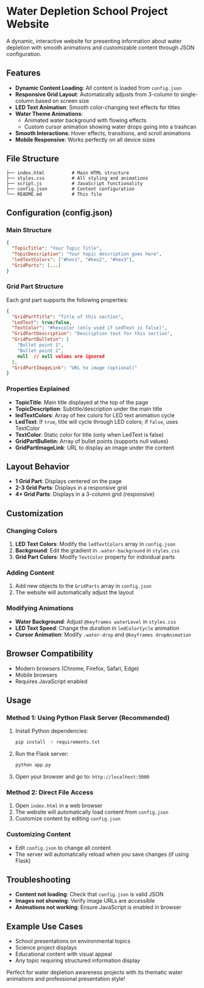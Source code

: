# Water Depletion School Project Website

A dynamic, interactive website for presenting information about water depletion with smooth animations and customizable content through JSON configuration.

## Features

- **Dynamic Content Loading**: All content is loaded from `config.json`
- **Responsive Grid Layout**: Automatically adjusts from 3-column to single-column based on screen size
- **LED Text Animation**: Smooth color-changing text effects for titles
- **Water Theme Animations**: 
  - Animated water background with flowing effects
  - Custom cursor animation showing water drops going into a trashcan
- **Smooth Interactions**: Hover effects, transitions, and scroll animations
- **Mobile Responsive**: Works perfectly on all device sizes

## File Structure

```
├── index.html          # Main HTML structure
├── styles.css          # All styling and animations
├── script.js           # JavaScript functionality
├── config.json         # Content configuration
└── README.md           # This file
```

## Configuration (config.json)

### Main Structure

```json
{
  "TopicTitle": "Your Topic Title",
  "TopicDescription": "Your topic description goes here",
  "ledTextColors": ["#hex1", "#hex2", "#hex3"],
  "GridParts": [...]
}
```

### Grid Part Structure

Each grid part supports the following properties:

```json
{
  "GridPartTitle": "Title of this section",
  "LedText": true/false,
  "TextColor": "#hexcolor (only used if LedText is false)",
  "GridPartDescription": "Description text for this section",
  "GridPartBulletin": [
    "Bullet point 1",
    "Bullet point 2",
    null  // null values are ignored
  ],
  "GridPartImageLink": "URL to image (optional)"
}
```

### Properties Explained

- **TopicTitle**: Main title displayed at the top of the page
- **TopicDescription**: Subtitle/description under the main title
- **ledTextColors**: Array of hex colors for LED text animation cycle
- **LedText**: If `true`, title will cycle through LED colors; if `false`, uses TextColor
- **TextColor**: Static color for title (only when LedText is false)
- **GridPartBulletin**: Array of bullet points (supports null values)
- **GridPartImageLink**: URL to display an image under the content

## Layout Behavior

- **1 Grid Part**: Displays centered on the page
- **2-3 Grid Parts**: Displays in a responsive grid
- **4+ Grid Parts**: Displays in a 3-column grid (responsive)

## Customization

### Changing Colors

1. **LED Text Colors**: Modify the `ledTextColors` array in `config.json`
2. **Background**: Edit the gradient in `.water-background` in `styles.css`
3. **Grid Part Colors**: Modify `TextColor` property for individual parts

### Adding Content

1. Add new objects to the `GridParts` array in `config.json`
2. The website will automatically adjust the layout

### Modifying Animations

- **Water Background**: Adjust `@keyframes waterLevel` in `styles.css`
- **LED Text Speed**: Change the duration in `ledColorCycle` animation
- **Cursor Animation**: Modify `.water-drop` and `@keyframes dropAnimation`

## Browser Compatibility

- Modern browsers (Chrome, Firefox, Safari, Edge)
- Mobile browsers
- Requires JavaScript enabled

## Usage

### Method 1: Using Python Flask Server (Recommended)

1. Install Python dependencies:
   ```bash
   pip install -r requirements.txt
   ```

2. Run the Flask server:
   ```bash
   python app.py
   ```

3. Open your browser and go to: `http://localhost:5000`

### Method 2: Direct File Access

1. Open `index.html` in a web browser
2. The website will automatically load content from `config.json`
3. Customize content by editing `config.json`

### Customizing Content

- Edit `config.json` to change all content
- The server will automatically reload when you save changes (if using Flask)

## Troubleshooting

- **Content not loading**: Check that `config.json` is valid JSON
- **Images not showing**: Verify image URLs are accessible
- **Animations not working**: Ensure JavaScript is enabled in browser

## Example Use Cases

- School presentations on environmental topics
- Science project displays
- Educational content with visual appeal
- Any topic requiring structured information display

Perfect for water depletion awareness projects with its thematic water animations and professional presentation style!
